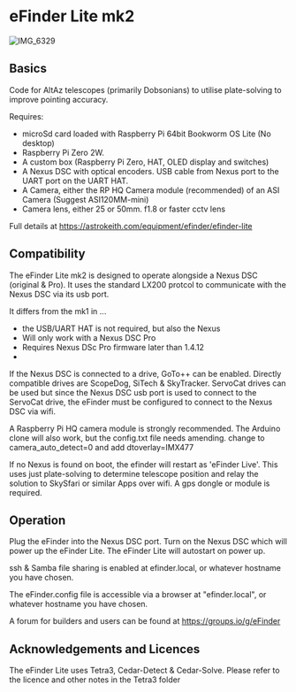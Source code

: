 # eFinder Lite mk2


![IMG_6329](https://github.com/user-attachments/assets/0eabcc3c-f5e7-4bad-b855-3142e98c168f)

## Basics

Code for AltAz telescopes (primarily Dobsonians) to utilise plate-solving to improve pointing accuracy.

Requires:

- microSd card loaded with Raspberry Pi 64bit Bookworm OS Lite (No desktop)
- Raspberry Pi Zero 2W.
- A custom box (Raspberry Pi Zero, HAT, OLED display and switches)
- A Nexus DSC with optical encoders. USB cable from Nexus port to the UART port on the UART HAT.
- A Camera, either the RP HQ Camera module (recommended) of an ASI Camera (Suggest ASI120MM-mini)
- Camera lens, either 25 or 50mm. f1.8 or faster cctv lens

Full details at [
](https://astrokeith.com/equipment/efinder/efinder-lite)https://astrokeith.com/equipment/efinder/efinder-lite

## Compatibility

The eFinder Lite mk2 is designed to operate alongside a Nexus DSC (original & Pro). It uses the standard LX200 protcol to communicate with the Nexus DSC via its usb port.

It differs from the mk1 in ...
- the USB/UART HAT is not required, but also the Nexus
- Will only work with a Nexus DSC Pro
- Requires Nexus DSc Pro firmware later than 1.4.12
- 
If the Nexus DSC is connected to a drive, GoTo++ can be enabled. Directly compatible drives are ScopeDog, SiTech & SkyTracker. ServoCat drives can be used but since the Nexus DSC usb port is used to connect to the ServoCat drive, the eFinder must be configured to connect to the Nexus DSC via wifi.

A Raspberry Pi HQ camera module is strongly recommended. The Arduino clone will also work, but the config.txt file needs amending. change to camera_auto_detect=0 and add dtoverlay=IMX477

If no Nexus is found on boot, the efinder will restart as 'eFinder Live'. This uses just plate-solving to determine telescope position and relay the solution to SkySfari or similar Apps over wifi. A gps dongle or module is required.

## Operation
Plug the eFinder into the Nexus DSC port.
Turn on the Nexus DSC which will power up the eFinder Lite.
The eFinder Lite will autostart on power up.

ssh & Samba file sharing is enabled at efinder.local, or whatever hostname you have chosen.

The eFinder.config file is accessible via a browser at "efinder.local", or whatever hostname you have chosen.

A forum for builders and users can be found at https://groups.io/g/eFinder

## Acknowledgements and Licences

The eFinder Lite uses Tetra3, Cedar-Detect & Cedar-Solve. Please refer to the licence and other notes in the Tetra3 folder


